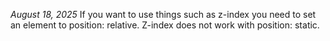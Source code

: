 *August 18, 2025*
If you want to use things such as z-index you need to set an element to position: relative. Z-index does not work with position: static.